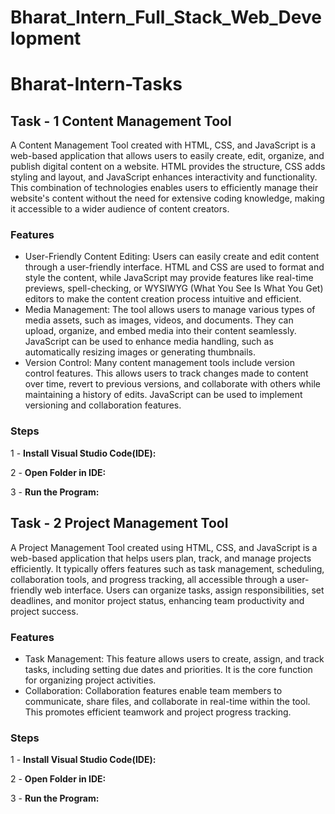 # Bharat_Intern_Full_Stack_Web_Development

# Bharat-Intern-Tasks

## Task - 1  Content Management Tool
A Content Management Tool created with HTML, CSS, and JavaScript is a web-based application that allows users to easily create, edit, organize, and publish digital content on a website. HTML provides the structure, CSS adds styling and layout, and JavaScript enhances interactivity and functionality. This combination of technologies enables users to efficiently manage their website's content without the need for extensive coding knowledge, making it accessible to a wider audience of content creators.

### Features

- User-Friendly Content Editing: Users can easily create and edit content through a user-friendly interface. HTML and CSS are used to format and style the content, while JavaScript may provide features like real-time previews, spell-checking, or WYSIWYG (What You See Is What You Get) editors to make the content creation process intuitive and efficient.
- Media Management: The tool allows users to manage various types of media assets, such as images, videos, and documents. They can upload, organize, and embed media into their content seamlessly. JavaScript can be used to enhance media handling, such as automatically resizing images or generating thumbnails.
- Version Control: Many content management tools include version control features. This allows users to track changes made to content over time, revert to previous versions, and collaborate with others while maintaining a history of edits. JavaScript can be used to implement versioning and collaboration features.

### Steps  

1 - **Install Visual Studio Code(IDE):**

2 - **Open Folder in IDE:**
  
3 - **Run the Program:**


## Task - 2 Project Management Tool
A Project Management Tool created using HTML, CSS, and JavaScript is a web-based application that helps users plan, track, and manage projects efficiently. It typically offers features such as task management, scheduling, collaboration tools, and progress tracking, all accessible through a user-friendly web interface. Users can organize tasks, assign responsibilities, set deadlines, and monitor project status, enhancing team productivity and project success.

### Features

- Task Management: This feature allows users to create, assign, and track tasks, including setting due dates and priorities. It is the core function for organizing project activities.
- Collaboration: Collaboration features enable team members to communicate, share files, and collaborate in real-time within the tool. This promotes efficient teamwork and project progress tracking.

### Steps

1 - **Install Visual Studio Code(IDE):**

2 - **Open Folder in IDE:**
  
3 - **Run the Program:**

